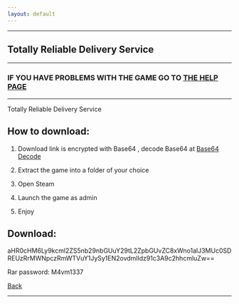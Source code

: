 ```yaml
---
layout: default
---
```


* * *

## Totally Reliable Delivery Service

* * *

### IF YOU HAVE PROBLEMS WITH THE GAME GO TO [THE HELP PAGE](/games/help.md)

* * *

Totally Reliable Delivery Service

## How to download:

1. Download link is encrypted with Base64 , decode Base64 at [Base64 Decode](https://www.base64decode.org/)

2. Extract the game into a folder of your choice

3. Open Steam

4. Launch the game as admin

5. Enjoy

## Download: 

aHR0cHM6Ly9kcml2ZS5nb29nbGUuY29tL2ZpbGUvZC8xWno1alJ3MUc0SDREUzRrMWNpczRmWTVuY1JySy1EN2ovdmlldz91c3A9c2hhcmluZw==

Rar password: M4vm1337

[Back](https://m4vmcvrk.github.io/)

* * *